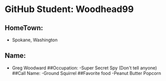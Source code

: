 # GitHub Student: Woodhead99

## HomeTown:
- Spokane, Washington
## Name: 
- Greg Woodward
##Occupation:
-Super Secret Spy (Don't tell anyone)
##Call Name:
-Ground Squirrel
##Favorite food
-Peanut Butter Popcorn
